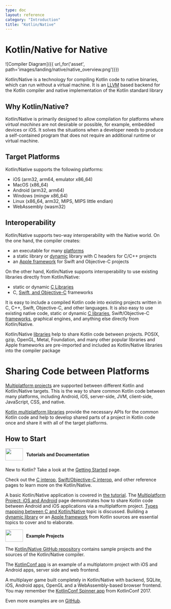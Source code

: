 ```yaml
---
type: doc
layout: reference
category: "Introduction"
title: "Kotlin/Native"
---
```


# **Kotlin/Native for Native**

![Compiler Diagram]({{ url_for('asset', path='images/landing/native/native_overview.png')}})

Kotlin/Native is a technology for compiling Kotlin code to native binaries, which can run without a virtual machine.
It is an [LLVM](https://llvm.org/) based backend for the Kotlin compiler and native implementation of the Kotlin standard
library

## Why Kotlin/Native?

Kotlin/Native is primarily designed to allow compilation for platforms where *virtual machines* are not
desirable or possible, for example, embedded devices or iOS.
It solves the situations when a developer needs to produce a 
self-contained program that does not require an additional runtime or virtual machine.

## Target Platforms

Kotlin/Native supports the following platforms:
   * iOS (arm32, arm64, emulator x86_64)
   * MacOS (x86_64)
   * Android (arm32, arm64)
   * Windows (mingw x86_64)
   * Linux (x86_64, arm32, MIPS, MIPS little endian)
   * WebAssembly (wasm32)

## Interoperability

Kotlin/Native supports two-way interoperability with the Native world. 
On the one hand, the compiler creates:
- an executable for many [platforms](#target-platforms)
- a static library or [dynamic](/docs/tutorials/native/dynamic-libraries.html) library with C headers for C/C++ projects
- an [Apple framework](/docs/tutorials/native/apple-framework.html) for Swift and Objective-C projects

On the other hand, Kotlin/Native supports interoperability to use existing libraries
directly from Kotlin/Native:
- static or dynamic [C Libraries](/docs/reference/native/c_interop.html)
- C, [Swift, and Objective-C](/docs/reference/native/objc_interop.html) frameworks

It is easy to include a compiled Kotlin code into
existing projects written in C, C++, Swift, Objective-C, and other languages.
It is also easy to use existing native code, 
static or dynamic [C libraries](/docs/reference/native/c_interop.html),
Swift/Objective-C [frameworks](/docs/reference/native/objc_interop.html),
graphical engines, and anything else directly from Kotlin/Native.

Kotlin/Native [libraries](/docs/reference/native/platform_libs.html) help to share Kotlin
code between projects.
POSIX, gzip, OpenGL, Metal, Foundation, and many other popular libraries and Apple frameworks
are pre-imported and included as Kotlin/Native libraries into the compiler package

# Sharing Code between Platforms

[Multiplatform projects](/docs/reference/multiplatform.html) are supported between different Kotlin and
Kotlin/Native targets.
This is the way to share common Kotlin code between many platforms, including Android, iOS, server-side, JVM, client-side, 
JavaScript, CSS, and native.

[Kotlin multiplatform libraries](/docs/reference/multiplatform.html#multiplatform-libraries)
provide the necessary APIs for the common Kotlin code and help to develop
shared parts of a project in Kotlin code once and share it with all of the target platforms. 

## How to Start

<div style="display: flex; align-items: center; margin-bottom: 20px">
    <img src="{{ url_for('asset', path='images/landing/native/book.png') }}" height="38p" width="55" style="margin-right: 10px;">
    <b>Tutorials and Documentation</b>
</div>

New to Kotlin? Take a look at the [Getting Started](/docs/reference/basic-syntax.html) page.

Check out the [C interop](/docs/reference/native/c_interop.html), 
[Swift/Objective-C interop](/docs/reference/native/objc_interop.html), and other
reference pages to learn more on the Kotlin/Native.

A basic Kotlin/Native application is covered in 
[the tutorial](/docs/tutorials/native/basic-kotlin-native-app.html). 
The [Multiplatform Project: iOS and Android](/docs/tutorials/native/mpp-ios-android.html) page
demonstrates how to share Kotlin code between Android and iOS applications via a multiplatform project.
[Types mapping between C and Kotlin/Native](/docs/tutorials/native/mapping-primitive-data-types-from-c.html)
topic is discussed.
Building a [dynamic library](/docs/tutorials/native/dynamic-libraries.html) or
an [Apple framework](/docs/tutorials/native/apple-framework.html) from Kotlin sources are essential topics
to cover and to elaborate.

 
<div style="display: flex; align-items: center; margin-bottom: 10px;">
    <img src="{{ url_for('asset', path='images/landing/native/try.png') }}" height="38p" width="55" style="margin-right: 10px;">
    <b>Example Projects</b>
</div>

The [Kotlin/Native GitHub repository](https://github.com/JetBrains/kotlin-native/tree/master/samples) 
contains sample projects and the sources of the Kotlin/Native compiler.

The [KotlinConf app](https://github.com/JetBrains/kotlinconf-app/tree/master/ios) is an example
of a multiplatorm project with iOS and Android apps, server side and web frontend. 

A multiplayer game built completely in Kotlin/Native with backend, SQLite, iOS, Android apps,
OpenGL and a WebAssembly-based browser frontend. You may remember the
[KotlinConf Spinner app](https://github.com/jetbrains/kotlinconf-spinner) from KotlinConf 2017.

Even more examples are on [GitHub](https://github.com/JetBrains/kotlin-examples).

